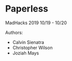 # Paperless
MadHacks 2019
10/19 - 10/20

Authors:
<ul>
  <li>Calvin Sienatra</li>
  <li>Christopher Wilson</li>
  <li>Joziah Mays</li>
</ul>
